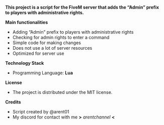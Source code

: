**This project is a script for the FiveM server that adds the “Admin” prefix to players with administrative rights.**

  **Main functionalities**
   - Adding “Admin” prefix to players with administrative rights
   - Checking for admin rights to enter a command
   - Simple code for making changes
   - Does not use a lot of server resources
   - Optimized for server use
     
  **Technology Stack**
   + Programming Language: **Lua**

  **License**
   * The project is distributed under the MIT license.

  **Credits**
   * Script created by @arent01
   * My discord for contact with me **>** *arentchannel* **<**
